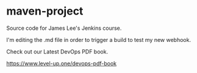 # maven-project
Source code for James Lee's Jenkins course.

I'm editing the .md file in order to trigger a build to test my new webhook.

Check out our Latest DevOps PDF book.

https://www.level-up.one/devops-pdf-book
